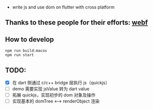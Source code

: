 - write js and use dom on flutter with cross platform



## Thanks to these people for their efforts: [webf](https://github.com/openwebf/webf)


## How to develop
```
npm run build:macos
npm run start
```

## TODO:
- [x] 在 dart 侧通过 c/c++ bridge 层执行 js（quickjs）
- [ ] demo 需要实现 jsValue 转为 dart value
- [ ] 拓展 quickjs，实现初步的 dom 对象及操作
- [ ] 实现基本的 domTree <--> renderObject 渲染
